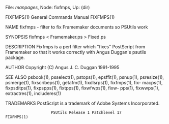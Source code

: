 File: *manpages*,  Node: fixfmps,  Up: (dir)

FIXFMPS(1)                  General Commands Manual                 FIXFMPS(1)



NAME
       fixfmps - filter to fix Framemaker documents so PSUtils work

SYNOPSIS
       fixfmps < Framemaker.ps > Fixed.ps

DESCRIPTION
       Fixfmps  is  a  perl filter which "fixes" PostScript from Framemaker so
       that it works correctly with Angus Duggan's psutils package.

AUTHOR
       Copyright (C) Angus J. C. Duggan 1991-1995

SEE ALSO
       psbook(1), psselect(1), pstops(1), epsffit(1),  psnup(1),  psresize(1),
       psmerge(1),  fixscribeps(1),  getafm(1), fixdlsrps(1), fixfmps(1), fix-
       macps(1), fixpsditps(1), fixpspps(1),  fixtpps(1),  fixwfwps(1),  fixw-
       pps(1), fixwwps(1), extractres(1), includeres(1)

TRADEMARKS
       PostScript is a trademark of Adobe Systems Incorporated.



                        PSUtils Release 1 Patchlevel 17             FIXFMPS(1)
